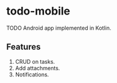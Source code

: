 # todo-mobile

TODO Android app implemented in Kotlin.

## Features

1. CRUD on tasks.
2. Add attachments.
3. Notifications.
